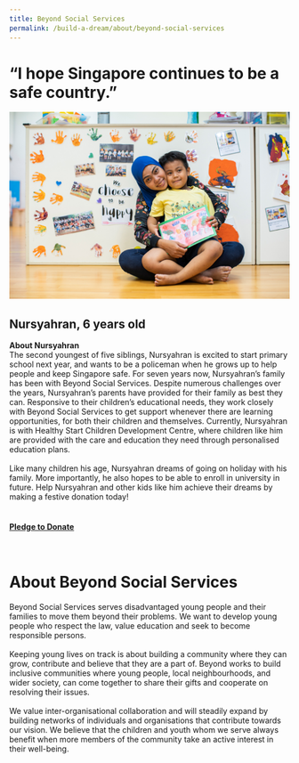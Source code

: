 ```yaml
---
title: Beyond Social Services
permalink: /build-a-dream/about/beyond-social-services
---
```

# “I hope Singapore continues to be a safe country.”
<a href="www.giving.sg/campaigns/Build_a_Dream_Beyond_Social_Services"> <img src="/images/BaDBeyondSocialServices.jpg" /></a>
## Nursyahran, 6 years old
**About Nursyahran**<br>
The second youngest of five siblings, Nursyahran is excited to start primary school next year, and wants to be a policeman when he grows up to help people and keep Singapore safe. For seven years now, Nursyahran’s family has been with Beyond Social Services. Despite numerous challenges over the years, Nursyahran’s parents have provided for their family as best they can. Responsive to their children’s educational needs, they work closely with Beyond Social Services to get support whenever there are learning opportunities, for both their children and themselves. Currently, Nursyahran is with Healthy Start Children Development Centre, where children like him are provided with the care and education they need through personalised education plans. 
<br>
<br>
Like many children his age, Nursyahran dreams of going on holiday with his family. More importantly, he also hopes to be able to enroll in university in future. Help Nursyahran and other kids like him achieve their dreams by making a festive donation today!
#### <font color="orangered"><b><br><a href="www.giving.sg/campaigns/Build_a_Dream_Beyond_Social_Services">Pledge to Donate</a></b></font>
<br>
      
# About Beyond Social Services
  
Beyond Social Services serves disadvantaged young people and their families to move them beyond their problems. We want to develop young people who respect the law, value education and seek to become responsible persons.
<br>
<br>
Keeping young lives on track is about building a community where they can grow, contribute and believe that they are a part of. Beyond works to build inclusive communities where young people, local neighbourhoods, and wider society, can come together to share their gifts and cooperate on resolving their issues.
<br>
<br>
We value inter-organisational collaboration and will steadily expand by building networks of individuals and organisations that contribute towards our vision. We believe that the children and youth whom we serve always benefit when more members of the community take an active interest in their well-being.


